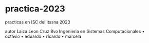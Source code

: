 # practica-2023
practicas en ISC del itssna 2023

autor Laiza Leon Cruz
8vo Ingenieria en Sistemas Computacionales
•	octavio
•	eduardo
•	ricardo
•	marcela
